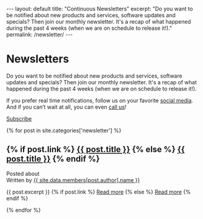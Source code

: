 \--- layout: default title: "Continuous Newsletters" excerpt: "Do you
want to be notified about new products and services, software updates
and specials? Then join our monthly newsletter. It's a recap of what
happened during the past 4 weeks (when we are on schedule to release
it\!)." permalink: /newsletter/ ---

# Newsletters

Do you want to be notified about new products and services, software
updates and specials? Then join our monthly newsletter. It's a recap of
what happened during the past 4 weeks (when we are on schedule to
release it\!).

If you prefer real time notifications, follow us on your favorite
[social media](#footer).  
And if you can’t wait at all, you can even [call
us](tel:+352545580270)\!

[Subscribe](https://zc1.maillist-manage.com/ua/Optin?od=11287eca5741e9&opDgs=7200cd3a4fff9f7a6e7afab5049fd5c6d71b62c3142be692&lD=1153c9e46b9c1e7e&n=11699f750f406b6)

{% for post in site.categories\['newsletter'\]
%}

## {% if post.link %} [{{ post.title }}](%7B%7B%20post.link%20%7D%7D) {% else %} [{{ post.title }}](%7B%7B%20post.url%20%7D%7D) {% endif %}

Posted about   
Written by [{{ site.data.members\[post.author\].name
}}](/about-us#%7B%7B%20post.author%20%7D%7D)

{{ post.excerpt }} {% if post.link %} [Read
more](%7B%7B%20post.link%20%7D%7D) {% else %} [Read
more](%7B%7B%20post.url%20%7D%7D) {% endif %}

{% endfor %}


